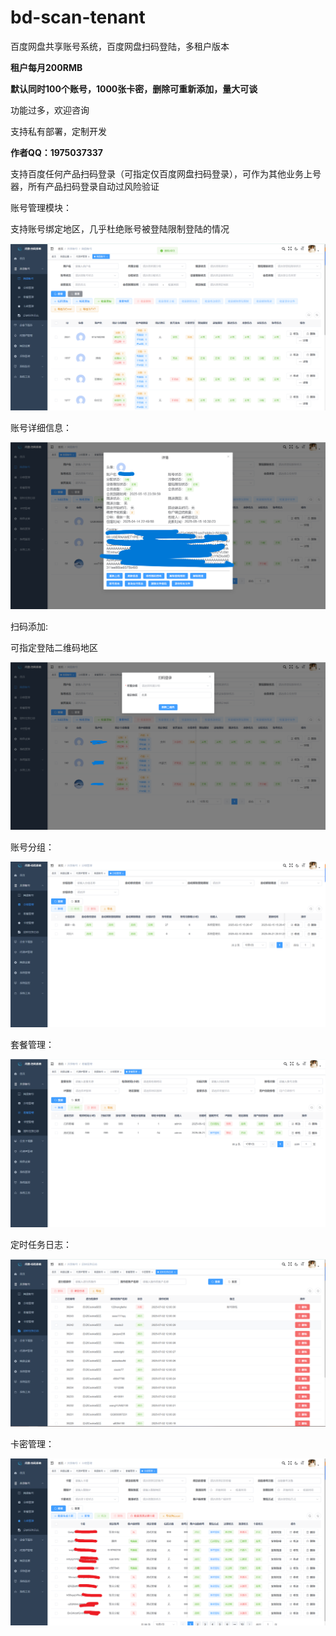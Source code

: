 # bd-scan-tenant
百度网盘共享账号系统，百度网盘扫码登陆，多租户版本

**租户每月200RMB**

**默认同时100个账号，1000张卡密，删除可重新添加，量大可谈**

功能过多，欢迎咨询

支持私有部署，定制开发

**作者QQ：1975037337**

支持百度任何产品扫码登录（可指定仅百度网盘扫码登录），可作为其他业务上号器，所有产品扫码登录自动过风险验证

账号管理模块：

支持账号绑定地区，几乎杜绝账号被登陆限制登陆的情况

![account](./系统截图/网盘账号管理​.png)

账号详细信息：

![账号详情](./系统截图/账号详情.png)



扫码添加:

可指定登陆二维码地区

![扫码添加](./系统截图/扫码添加.png)



账号分组：

![group](./系统截图/分组管理​.png)





套餐管理：

![package](./系统截图/套餐管理​.png)



定时任务日志：

![quartzLog](./系统截图/定时任务日志​.png)



卡密管理：

![secretKey](./系统截图/卡密管理​.png)
